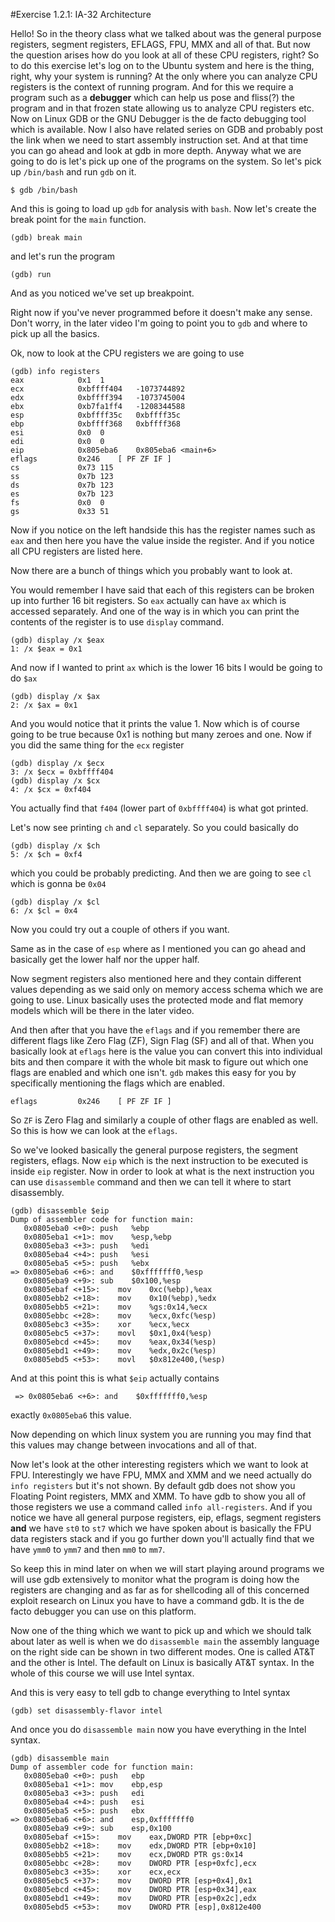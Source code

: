 #Exercise 1.2.1: IA-32 Architecture

Hello! So in the theory class what we talked about was the general
purpose registers, segment registers, EFLAGS, FPU, MMX and all of that.
But now the question arises how do you look at all of these CPU 
registers, right? So to do this exercise let's log on to the Ubuntu
system and here is the thing, right, why your system is running?
At the only where you can analyze CPU registers is the context of
running program. And for this we require a program such as a 
**debugger** which can help us  pose and fliss(?) the program and in
that frozen state allowing us to analyze CPU registers etc. Now
on Linux GDB or the GNU Debugger is the de facto debugging tool which
is available. Now I also have related series on GDB and probably post 
the link when we need to start assembly instruction set. And at that
time you can go ahead and look at gdb in more depth. Anyway what we
are going to do is let's pick up one of the programs on the system.
So let's pick up `/bin/bash` and run `gdb` on it.

```
$ gdb /bin/bash
```

And this is going to load up `gdb` for analysis with `bash`. Now let's
create the break point for the `main` function.

```
(gdb) break main
```

and let's run the program

```
(gdb) run
```

And as you noticed we've set up breakpoint.

Right now if you've never programmed before it doesn't make any sense.
Don't worry, in the later video I'm going to point you to `gdb` and
where to pick up all the basics.

Ok, now to look at the CPU registers we are going to use 

```
(gdb) info registers
eax            0x1	1
ecx            0xbffff404	-1073744892
edx            0xbffff394	-1073745004
ebx            0xb7fa1ff4	-1208344588
esp            0xbffff35c	0xbffff35c
ebp            0xbffff368	0xbffff368
esi            0x0	0
edi            0x0	0
eip            0x805eba6	0x805eba6 <main+6>
eflags         0x246	[ PF ZF IF ]
cs             0x73	115
ss             0x7b	123
ds             0x7b	123
es             0x7b	123
fs             0x0	0
gs             0x33	51
```

Now if you notice on the left handside this has the register names such
as `eax` and then here you have the value inside the register. And if
you notice all CPU registers are listed here.

Now there are a bunch of things which you probably want to look at.

You would remember I have said that each of this registers can be 
broken up into further 16 bit registers. So `eax` actually can have
`ax` which is accessed separately. And one of the way is in which you 
can print the contents of the register is to use `display` command.

```
(gdb) display /x $eax
1: /x $eax = 0x1
```

And now if I wanted to print `ax` which is the lower 16 bits I would be
going to do `$ax`

```
(gdb) display /x $ax
2: /x $ax = 0x1
```

And you would notice that it prints the value 1. Now which is 
of course going to be true because 0x1 is nothing but many zeroes and 
one. Now if you did the same thing for the `ecx` register 

```
(gdb) display /x $ecx
3: /x $ecx = 0xbffff404
(gdb) display /x $cx
4: /x $cx = 0xf404
```

You actually find that `f404` (lower part of `0xbffff404`) is what got
printed. 

Let's now see printing `ch` and `cl` separately. So you could 
basically do 

```
(gdb) display /x $ch
5: /x $ch = 0xf4
```

which you could be probably predicting. And then we are going to see 
`cl` which is gonna be `0x04`

```
(gdb) display /x $cl
6: /x $cl = 0x4
```

Now you could try out a couple of others if you want.

Same as in the case of `esp` where as I mentioned you can go ahead
and basically get the lower half nor the upper half. 

Now segment registers also mentioned here and they contain different
values depending as we said only on memory access schema which we are 
going to use. Linux basically uses the protected mode and flat
memory models which will be there in the later video.

And then after that you have the `eflags` and if you remember there
are different flags like Zero Flag (ZF), Sign Flag (SF) and all of 
that. When you basically look at `eflags` here is the value you can
convert this into individual bits and then compare it with the whole
bit mask to figure out which one flags are enabled and which one 
isn't. `gdb` makes this easy for you by specifically mentioning the 
flags which are enabled. 

```
eflags         0x246	[ PF ZF IF ]
```

So `ZF` is Zero Flag and similarly a couple of other flags are enabled
as well. So this is how we can look at the `eflags`.

So we've looked basically the general purpose registers, the segment
registers, eflags. Now `eip` which is the next instruction to be
executed is inside `eip` register. Now in order to look at what is
the next instruction you can use `disassemble` command and then we
can tell it where to start disassembly. 

```
(gdb) disassemble $eip
Dump of assembler code for function main:
   0x0805eba0 <+0>:	push   %ebp
   0x0805eba1 <+1>:	mov    %esp,%ebp
   0x0805eba3 <+3>:	push   %edi
   0x0805eba4 <+4>:	push   %esi
   0x0805eba5 <+5>:	push   %ebx
=> 0x0805eba6 <+6>:	and    $0xfffffff0,%esp
   0x0805eba9 <+9>:	sub    $0x100,%esp
   0x0805ebaf <+15>:	mov    0xc(%ebp),%eax
   0x0805ebb2 <+18>:	mov    0x10(%ebp),%edx
   0x0805ebb5 <+21>:	mov    %gs:0x14,%ecx
   0x0805ebbc <+28>:	mov    %ecx,0xfc(%esp)
   0x0805ebc3 <+35>:	xor    %ecx,%ecx
   0x0805ebc5 <+37>:	movl   $0x1,0x4(%esp)
   0x0805ebcd <+45>:	mov    %eax,0x34(%esp)
   0x0805ebd1 <+49>:	mov    %edx,0x2c(%esp)
   0x0805ebd5 <+53>:	movl   $0x812e400,(%esp)
```

And at this point this is what `$eip` actually contains

```
 => 0x0805eba6 <+6>: and    $0xfffffff0,%esp
```

exactly `0x0805eba6` this value.

Now depending on which linux system you are running you may find that
this values may change between invocations and all of that.

Now let's look at the other interesting registers which we want to
look at FPU. Interestingly we have FPU, MMX and XMM and we need 
actually do `info registers` but it's not shown. By default gdb 
does not show you Floating Point registers, MMX and XMM. To have
gdb to show you all of those registers we use a command called
`info all-registers`. And if you notice we have all general purpose 
registers, eip, eflags, segment registers **and** we have `st0` to 
`st7` which we have spoken about is basically the FPU data registers
stack and if you go further down you'll actually find that we have
`ymm0` to `ymm7` and then `mm0` to `mm7`.

So keep this in mind later on when we will start playing around 
programs we will use gdb extensively to monitor what the program
is doing how the registers are changing and as far as for shellcoding
all of this concerned exploit research on Linux you have to have
a command gdb. It is the de facto debugger you can use on this
platform.

Now one of the thing which we want to pick up and which we should talk
about later as well is when we do `disassemble main` the assembly
language on the right side can be shown in two different modes. One
is called AT&T and the other is Intel. The default on Linux is 
basically AT&T syntax. In the whole of this course we will use
Intel syntax.

And this is very easy to tell gdb to change everything to Intel syntax

```
(gdb) set disassembly-flavor intel
```

And once you do `disassemble main` now you have everything in the
Intel syntax.

```
(gdb) disassemble main
Dump of assembler code for function main:
   0x0805eba0 <+0>:	push   ebp
   0x0805eba1 <+1>:	mov    ebp,esp
   0x0805eba3 <+3>:	push   edi
   0x0805eba4 <+4>:	push   esi
   0x0805eba5 <+5>:	push   ebx
=> 0x0805eba6 <+6>:	and    esp,0xfffffff0
   0x0805eba9 <+9>:	sub    esp,0x100
   0x0805ebaf <+15>:	mov    eax,DWORD PTR [ebp+0xc]
   0x0805ebb2 <+18>:	mov    edx,DWORD PTR [ebp+0x10]
   0x0805ebb5 <+21>:	mov    ecx,DWORD PTR gs:0x14
   0x0805ebbc <+28>:	mov    DWORD PTR [esp+0xfc],ecx
   0x0805ebc3 <+35>:	xor    ecx,ecx
   0x0805ebc5 <+37>:	mov    DWORD PTR [esp+0x4],0x1
   0x0805ebcd <+45>:	mov    DWORD PTR [esp+0x34],eax
   0x0805ebd1 <+49>:	mov    DWORD PTR [esp+0x2c],edx
   0x0805ebd5 <+53>:	mov    DWORD PTR [esp],0x812e400
```







